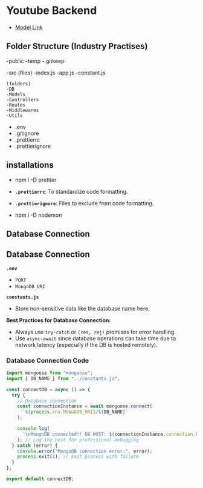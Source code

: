 # Youtube Backend

- [Model Link](https://app.eraser.io/workspace/YtPqZ1VogxGy1jzIDkzj)

## Folder Structure (Industry Practises)

-public
-temp
-.gitkeep

-src
(files)
-index.js
-app.js
-constant.js

    (folders)
    -DB
    -Models
    -Controllers
    -Routes
    -Middlewares
    -Utils

- .env
- .gitignore
- .prettierrc
- .prettierignore

## installations

- npm i -D prettier
- **`.prettierrc`**: To standardize code formatting.
- **`.prettierignore`**: Files to exclude from code formatting.

- npm i -D nodemon

## Database Connection

## Database Connection

**`.env`**

- `PORT`
- `MongoDB_URI`

**`constants.js`**

- Store non-sensitive data like the database name here.

**Best Practices for Database Connection:**

- Always use `try-catch` or `(res, rej)` promises for error handling.
- Use `async-await` since database operations can take time due to network latency (especially if the DB is hosted remotely).

### Database Connection Code

```javascript
import mongoose from "mongoose";
import { DB_NAME } from "../constants.js";

const connectDB = async () => {
  try {
    // Database connection
    const connectionInstance = await mongoose.connect(
      `${process.env.MONGODB_URI}/${DB_NAME}`
    );

    console.log(
      `\nMongoDB connected!! DB HOST: ${connectionInstance.connection.host}`
    ); // Log the host for professional debugging
  } catch (error) {
    console.error("MongoDB connection error:", error);
    process.exit(1); // Exit process with failure
  }
};

export default connectDB;

